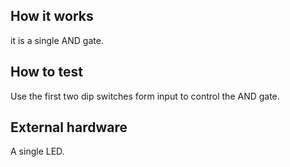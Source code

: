 <!---

This file is used to generate your project datasheet. Please fill in the information below and delete any unused
sections.

You can also include images in this folder and reference them in the markdown. Each image must be less than
512 kb in size, and the combined size of all images must be less than 1 MB.
-->

## How it works

it is a single AND gate.

## How to test

Use the first two dip switches form input to control the AND gate.

## External hardware

A single LED.
